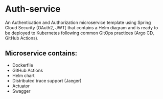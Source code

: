 # Auth-service

An Authentication and Authorization microservice template using Spring Cloud Security (OAuth2, JWT) that contains a Helm diagram and is ready to be deployed to Kubernetes following common GitOps practices (Argo CD, GitHub Actions).

Microservice contains:
-
- Dockerfile
- GitHub Actions
- Helm chart
- Distributed trace support (Jaeger)
- Actuator
- Swagger
